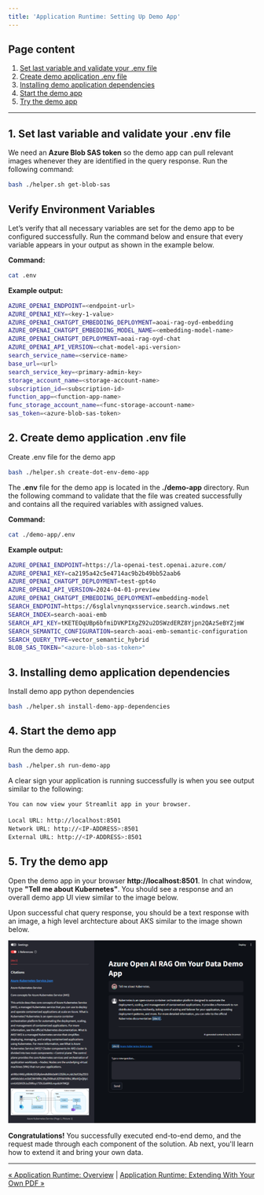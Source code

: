 ```yaml
---
title: 'Application Runtime: Setting Up Demo App'
---
```


## Page content
1. [Set last variable and validate your .env file](#1-set-last-variable-and-validate-your-env-file)
2. [Create demo application .env file](#2-create-demo-application-env-file)
3. [Installing demo application dependencies](#3-installing-demo-application-dependencies)
4. [Start the demo app](#4-start-the-demo-app)
5. [Try the demo app](#5-try-the-demo-app)

---

## 1. Set last variable and validate your .env file

We need an **Azure Blob SAS token** so the demo app can pull relevant images whenever they are identified in the query response. Run the following command:

```bash {class="bash-class" id="bash-codeblock" lineNos=inline tabWidth=2}
bash ./helper.sh get-blob-sas
```
</details>

## Verify Environment Variables
 
Let’s verify that all necessary variables are set for the demo app to be configured successfully. Run the command below and ensure that every variable appears in your output as shown in the example below.

**Command:**

```bash {class="bash-class" id="bash-codeblock" lineNos=inline tabWidth=2}
cat .env
```

**Example output:**

```bash {class="bash-class" id="bash-codeblock" lineNos=inline tabWidth=2}
AZURE_OPENAI_ENDPOINT=<endpoint-url>
AZURE_OPENAI_KEY=<key-1-value>
AZURE_OPENAI_CHATGPT_EMBEDDING_DEPLOYMENT=aoai-rag-oyd-embedding
AZURE_OPENAI_CHATGPT_EMBEDDING_MODEL_NAME=<embedding-model-name>
AZURE_OPENAI_CHATGPT_DEPLOYMENT=aoai-rag-oyd-chat
AZURE_OPENAI_API_VERSION=<chat-model-api-version>
search_service_name=<service-name>
base_url=<url>
search_service_key=<primary-admin-key>
storage_account_name=<storage-account-name>
subscription_id=<subscription-id>
function_app=<function-app-name>
func_storage_account_name=<func-storage-account-name>
sas_token=<azure-blob-sas-token>
```

## 2. Create demo application .env file

Create .env file for the demo app

```bash {class="bash-class" id="bash-codeblock" lineNos=inline tabWidth=2}
bash ./helper.sh create-dot-env-demo-app
```

The **.env** file for the demo app is located in the **./demo-app** directory. Run the following command to validate that the file was created successfully and contains all the required variables with assigned values.


**Command:**

```bash {class="bash-class" id="bash-codeblock" lineNos=inline tabWidth=2}
cat ./demo-app/.env
```

**Example output:**

```bash {class="bash-class" id="bash-codeblock" lineNos=inline tabWidth=2}
AZURE_OPENAI_ENDPOINT=https://la-openai-test.openai.azure.com/
AZURE_OPENAI_KEY=ca2195a42c5e4714ac9b2b49bb52aab6
AZURE_OPENAI_CHATGPT_DEPLOYMENT=test-gpt4o
AZURE_OPENAI_API_VERSION=2024-04-01-preview
AZURE_OPENAI_CHATGPT_EMBEDDING_DEPLOYMENT=embedding-model
SEARCH_ENDPOINT=https://6sglalvnynqxsservice.search.windows.net
SEARCH_INDEX=search-aoai-emb
SEARCH_API_KEY=tKETEOqUBp6bfmiDVKPIXgZ92u2DSWzdERZ8Yjpn2QAzSeBYZjmW
SEARCH_SEMANTIC_CONFIGURATION=search-aoai-emb-semantic-configuration
SEARCH_QUERY_TYPE=vector_semantic_hybrid
BLOB_SAS_TOKEN="<azure-blob-sas-token>"
```

## 3. Installing demo application dependencies

Install demo app python dependencies

```bash {class="bash-class" id="bash-codeblock" lineNos=inline tabWidth=2}
bash ./helper.sh install-demo-app-dependencies
```

## 4. Start the demo app

Run the demo app.

```bash {class="bash-class" id="bash-codeblock" lineNos=inline tabWidth=2}
bash ./helper.sh run-demo-app
```

A clear sign your application is running successfully is when you see output similar to the following:

```bash {class="bash-class" id="bash-codeblock" lineNos=inline tabWidth=2}
You can now view your Streamlit app in your browser.

Local URL: http://localhost:8501
Network URL: http://<IP-ADDRESS>:8501
External URL: http://<IP-ADDRESS>:8501
```

## 5. Try the demo app

Open the demo app in your browser **http://localhost:8501**. In chat window, type **"Tell me about Kubernetes"**. You should see a response and an overall demo app UI view similar to the image below.

Upon successful chat query response, you should be a text response with an image, a high level archtecture about AKS similar to the image shown below.

<img src="https://github.com/Azure-Samples/azure-open-ai-rag-oyd-text-images/blob/workshop/images/demo_app_chat_view.png?raw=true" alt="drawing" width="800"/>

**Congratulations!** You successfully executed end-to-end demo, and the request made through each component of the solution. Ab next, you'll learn how to extend it and bring your own data.

---

[&laquo; Application Runtime: Overview](/azure-open-ai-rag-oyd-text-images/application_runtime/1_overview/) | [Application Runtime: Extending With Your Own PDF &raquo;](/azure-open-ai-rag-oyd-text-images/application_runtime/3_extend/)

<div class="meta_for_parser tablespecs" style="visibility:hidden">In today's era of Generative AI, customers can unlock valuable insights from their unstructured or structured data to drive business value. By infusing AI into their existing or new products, customers can create powerful applications, which puts the power of AI into the hands of their users. For these Generative AI applications to work on customers data, implementing efficient RAG (Retrieval augment generation) solution is key to make sure the right context of the data is provided to the LLM based on the user query.</div>